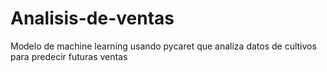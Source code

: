 # Analisis-de-ventas
Modelo de machine learning usando pycaret que analiza datos de cultivos para predecir futuras ventas
